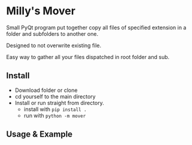 # Milly's Mover
Small PyQt program put together copy all files of specified extension in a folder and subfolders to another one. 

Designed to not overwrite existing file. 

Easy way to gather all your files dispatched in root folder and sub.


## Install
* Download folder or clone
* cd yourself to the main directory
* Install or run straight from directory.
  * install with ````pip install .  ````
  * run with ````python -m mover ````

## Usage & Example


